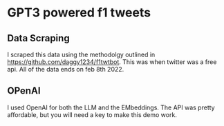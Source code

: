 # GPT3 powered f1 tweets

## Data Scraping

I scraped this data using the methodolgy outlined in https://github.com/daggy1234/f1twtbot. This was when twitter was a free api. All of the data ends on feb 8th 2022.

## OPenAI

I used OpenAI for both the LLM and the EMbeddings. The API was pretty affordable, but you will need a key to make this demo work.